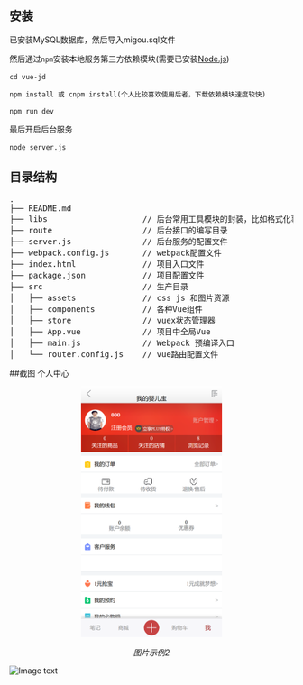 

## 安装

已安装MySQL数据库，然后导入migou.sql文件

然后通过`npm`安装本地服务第三方依赖模块(需要已安装[Node.js](https://nodejs.org/))

```
cd vue-jd
```

```
npm install 或 cnpm install(个人比较喜欢使用后者，下载依赖模块速度较快)
```

```
npm run dev
```

最后开启后台服务

```
node server.js
```

## 目录结构
<pre>
.
├── README.md           
├── libs               		// 后台常用工具模块的封装，比如格式化事件、MD5加密等
├── route              		// 后台接口的编写目录
├── server.js          		// 后台服务的配置文件
├── webpack.config.js  		// webpack配置文件
├── index.html         		// 项目入口文件
├── package.json       		// 项目配置文件
├── src                		// 生产目录
│   ├── assets         		// css js 和图片资源
│   ├── components     		// 各种Vue组件
│   ├── store          		// vuex状态管理器
│   ├── App.vue        		// 项目中全局Vue
│   ├── main.js        		// Webpack 预编译入口
│   └── router.config.js    // vue路由配置文件
</pre>

##截图
个人中心
<p align="center">
    <img src="https://raw.githubusercontent.com/pppshiwen/img/master/%E6%88%AA%E5%9B%BE%202018-10-26%2016.29.15.png" alt="Sample"  width="250">
    <p align="center">
        <em>图片示例2</em>
    </p>
</p>

![Image text](https://raw.githubusercontent.com/pppshiwen/img/master/%E6%88%AA%E5%9B%BE%202018-10-26%2016.29.15.png%7CimageView2/2/w/300)

      

